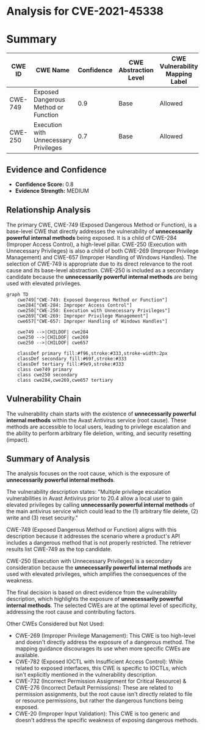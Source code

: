 # Analysis for CVE-2021-45338

# Summary
| CWE ID | CWE Name | Confidence | CWE Abstraction Level | CWE Vulnerability Mapping Label | CWE-Vulnerability Mapping Notes |
|---|---|---|---|---|---|
| CWE-749 | Exposed Dangerous Method or Function | 0.9 | Base | Allowed | Primary CWE |
| CWE-250 | Execution with Unnecessary Privileges | 0.7 | Base | Allowed | Secondary Candidate |

## Evidence and Confidence

*   **Confidence Score:** 0.8
*   **Evidence Strength:** MEDIUM

## Relationship Analysis
The primary CWE, CWE-749 (Exposed Dangerous Method or Function), is a base-level CWE that directly addresses the vulnerability of **unnecessarily powerful internal methods** being exposed. It is a child of CWE-284 (Improper Access Control), a high-level pillar. CWE-250 (Execution with Unnecessary Privileges) is also a child of both CWE-269 (Improper Privilege Management) and CWE-657 (Improper Handling of Windows Handles). The selection of CWE-749 is appropriate due to its direct relevance to the root cause and its base-level abstraction. CWE-250 is included as a secondary candidate because the **unnecessarily powerful internal methods** are being used with elevated privileges.

```mermaid
graph TD
    cwe749["CWE-749: Exposed Dangerous Method or Function"]
    cwe284["CWE-284: Improper Access Control"]
    cwe250["CWE-250: Execution with Unnecessary Privileges"]
    cwe269["CWE-269: Improper Privilege Management"]
    cwe657["CWE-657: Improper Handling of Windows Handles"]

    cwe749 -->|CHILDOF| cwe284
    cwe250 -->|CHILDOF| cwe269
    cwe250 -->|CHILDOF| cwe657

    classDef primary fill:#f96,stroke:#333,stroke-width:2px
    classDef secondary fill:#69f,stroke:#333
    classDef tertiary fill:#9e9,stroke:#333
    class cwe749 primary
    class cwe250 secondary
    class cwe284,cwe269,cwe657 tertiary
```

## Vulnerability Chain
The vulnerability chain starts with the existence of **unnecessarily powerful internal methods** within the Avast Antivirus service (root cause). These methods are accessible to local users, leading to privilege escalation and the ability to perform arbitrary file deletion, writing, and security resetting (impact).

## Summary of Analysis
The analysis focuses on the root cause, which is the exposure of **unnecessarily powerful internal methods**.

The vulnerability description states: "Multiple privilege escalation vulnerabilities in Avast Antivirus prior to 20.4 allow a local user to gain elevated privileges by calling **unnecessarily powerful internal methods** of the main antivirus service which could lead to the (1) arbitrary file delete, (2) write and (3) reset security."

CWE-749 (Exposed Dangerous Method or Function) aligns with this description because it addresses the scenario where a product's API includes a dangerous method that is not properly restricted. The retriever results list CWE-749 as the top candidate.

CWE-250 (Execution with Unnecessary Privileges) is a secondary consideration because the **unnecessarily powerful internal methods** are used with elevated privileges, which amplifies the consequences of the weakness.

The final decision is based on direct evidence from the vulnerability description, which highlights the exposure of **unnecessarily powerful internal methods**. The selected CWEs are at the optimal level of specificity, addressing the root cause and contributing factors.

Other CWEs Considered but Not Used:

*   CWE-269 (Improper Privilege Management): This CWE is too high-level and doesn't directly address the exposure of a dangerous method. The mapping guidance discourages its use when more specific CWEs are available.
*   CWE-782 (Exposed IOCTL with Insufficient Access Control): While related to exposed interfaces, this CWE is specific to IOCTLs, which isn't explicitly mentioned in the vulnerability description.
*   CWE-732 (Incorrect Permission Assignment for Critical Resource) & CWE-276 (Incorrect Default Permissions): These are related to permission assignments, but the root cause isn't directly related to file or resource permissions, but rather the dangerous functions being exposed.
*   CWE-20 (Improper Input Validation): This CWE is too generic and doesn't address the specific weakness of exposing dangerous methods.